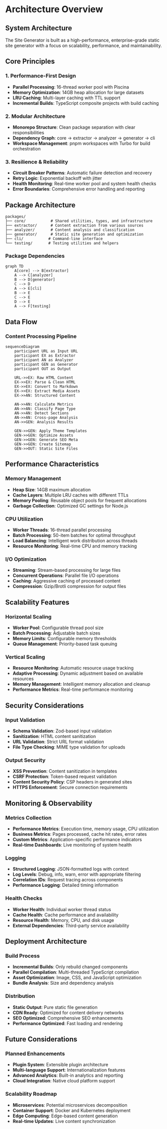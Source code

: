 # Architecture Overview

## System Architecture

The Site Generator is built as a high-performance, enterprise-grade static site generator with a focus on scalability, performance, and maintainability.

## Core Principles

### 1. Performance-First Design
- **Parallel Processing**: 16-thread worker pool with Piscina
- **Memory Optimization**: 14GB heap allocation for large datasets
- **LRU Caching**: Multi-layer caching with TTL support
- **Incremental Builds**: TypeScript composite projects with build caching

### 2. Modular Architecture
- **Monorepo Structure**: Clean package separation with clear responsibilities
- **Dependency Graph**: core → extractor → analyzer → generator → cli
- **Workspace Management**: pnpm workspaces with Turbo for build orchestration

### 3. Resilience & Reliability
- **Circuit Breaker Patterns**: Automatic failure detection and recovery
- **Retry Logic**: Exponential backoff with jitter
- **Health Monitoring**: Real-time worker pool and system health checks
- **Error Boundaries**: Comprehensive error handling and reporting

## Package Architecture

```
packages/
├── core/           # Shared utilities, types, and infrastructure
├── extractor/      # Content extraction from various sources
├── analyzer/       # Content analysis and classification
├── generator/      # Static site generation and optimization
├── cli/           # Command-line interface
└── testing/       # Testing utilities and helpers
```

### Package Dependencies

```mermaid
graph TD
    A[core] --> B[extractor]
    A --> C[analyzer]
    B --> D[generator]
    C --> D
    A --> E[cli]
    B --> E
    C --> E
    D --> E
    A --> F[testing]
```

## Data Flow

### Content Processing Pipeline

```mermaid
sequenceDiagram
    participant URL as Input URL
    participant EX as Extractor
    participant AN as Analyzer
    participant GEN as Generator
    participant OUT as Output

    URL->>EX: Raw HTML Content
    EX->>EX: Parse & Clean HTML
    EX->>EX: Convert to Markdown
    EX->>EX: Extract Media Assets
    EX->>AN: Structured Content
    
    AN->>AN: Calculate Metrics
    AN->>AN: Classify Page Type
    AN->>AN: Detect Sections
    AN->>AN: Cross-page Analysis
    AN->>GEN: Analysis Results
    
    GEN->>GEN: Apply Theme Templates
    GEN->>GEN: Optimize Assets
    GEN->>GEN: Generate SEO Meta
    GEN->>GEN: Create Sitemap
    GEN->>OUT: Static Site Files
```

## Performance Characteristics

### Memory Management
- **Heap Size**: 14GB maximum allocation
- **Cache Layers**: Multiple LRU caches with different TTLs
- **Memory Pooling**: Reusable object pools for frequent allocations
- **Garbage Collection**: Optimized GC settings for Node.js

### CPU Utilization
- **Worker Threads**: 16-thread parallel processing
- **Batch Processing**: 50-item batches for optimal throughput
- **Load Balancing**: Intelligent work distribution across threads
- **Resource Monitoring**: Real-time CPU and memory tracking

### I/O Optimization
- **Streaming**: Stream-based processing for large files
- **Concurrent Operations**: Parallel file I/O operations
- **Caching**: Aggressive caching of processed content
- **Compression**: Gzip/Brotli compression for output files

## Scalability Features

### Horizontal Scaling
- **Worker Pool**: Configurable thread pool size
- **Batch Processing**: Adjustable batch sizes
- **Memory Limits**: Configurable memory thresholds
- **Queue Management**: Priority-based task queuing

### Vertical Scaling
- **Resource Monitoring**: Automatic resource usage tracking
- **Adaptive Processing**: Dynamic adjustment based on available resources
- **Memory Management**: Intelligent memory allocation and cleanup
- **Performance Metrics**: Real-time performance monitoring

## Security Considerations

### Input Validation
- **Schema Validation**: Zod-based input validation
- **Sanitization**: HTML content sanitization
- **URL Validation**: Strict URL format validation
- **File Type Checking**: MIME type validation for uploads

### Output Security
- **XSS Prevention**: Content sanitization in templates
- **CSRF Protection**: Token-based request validation
- **Content Security Policy**: CSP headers in generated sites
- **HTTPS Enforcement**: Secure connection requirements

## Monitoring & Observability

### Metrics Collection
- **Performance Metrics**: Execution time, memory usage, CPU utilization
- **Business Metrics**: Pages processed, cache hit rates, error rates
- **Custom Metrics**: Application-specific performance indicators
- **Real-time Dashboards**: Live monitoring of system health

### Logging
- **Structured Logging**: JSON-formatted logs with context
- **Log Levels**: Debug, info, warn, error with appropriate filtering
- **Correlation IDs**: Request tracing across components
- **Performance Logging**: Detailed timing information

### Health Checks
- **Worker Health**: Individual worker thread status
- **Cache Health**: Cache performance and availability
- **Resource Health**: Memory, CPU, and disk usage
- **External Dependencies**: Third-party service availability

## Deployment Architecture

### Build Process
- **Incremental Builds**: Only rebuild changed components
- **Parallel Compilation**: Multi-threaded TypeScript compilation
- **Asset Optimization**: Image, CSS, and JavaScript optimization
- **Bundle Analysis**: Size and dependency analysis

### Distribution
- **Static Output**: Pure static file generation
- **CDN Ready**: Optimized for content delivery networks
- **SEO Optimized**: Comprehensive SEO enhancements
- **Performance Optimized**: Fast loading and rendering

## Future Considerations

### Planned Enhancements
- **Plugin System**: Extensible plugin architecture
- **Multi-language Support**: Internationalization features
- **Advanced Analytics**: Built-in analytics and reporting
- **Cloud Integration**: Native cloud platform support

### Scalability Roadmap
- **Microservices**: Potential microservices decomposition
- **Container Support**: Docker and Kubernetes deployment
- **Edge Computing**: Edge-based content generation
- **Real-time Updates**: Live content synchronization
